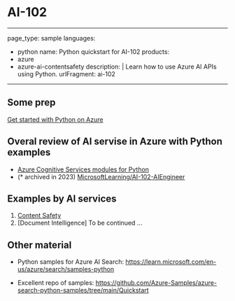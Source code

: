 # AI-102

---
page_type: sample
languages:
  - python
name: Python quickstart for AI-102
products:
  - azure
  - azure-ai-contentsafety
description: |
  Learn how to use Azure AI APIs using Python.
urlFragment: ai-102
---

## Some prep
[Get started with Python on Azure](https://learn.microsoft.com/en-us/azure/developer/python/get-started?view=azure-python)

## Overal review of AI servise in Azure with Python examples
- [Azure Cognitive Services modules for Python](https://learn.microsoft.com/en-us/python/api/overview/azure/cognitive-services?view=azure-python)
- (* archived in 2023) [MicrosoftLearning/AI-102-AIEngineer](https://github.com/MicrosoftLearning/AI-102-AIEngineer/tree/master)

## Examples by AI services
  1. [Content Safety](https://learn.microsoft.com/en-us/python/api/overview/azure/ai-contentsafety-readme?view=azure-python)
  2. [Document Intelligence]
To be continued ...

## Other material
- Python samples for Azure AI Search:
https://learn.microsoft.com/en-us/azure/search/samples-python

- Excellent repo of samples:
https://github.com/Azure-Samples/azure-search-python-samples/tree/main/Quickstart